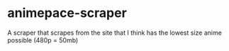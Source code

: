 # animepace-scraper
A scraper that scrapes from the site that I think has the lowest size anime possible (480p = 50mb)

